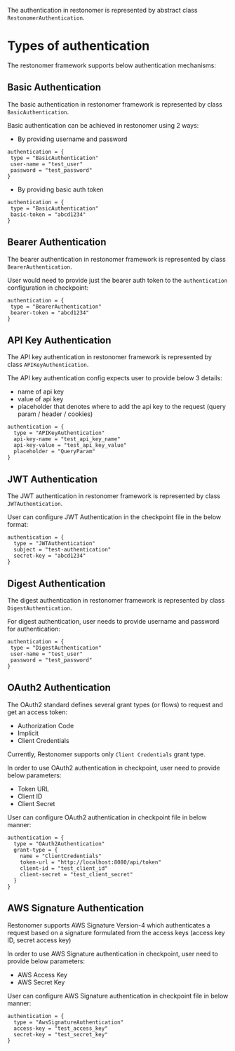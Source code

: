 The authentication in restonomer is represented by abstract class `RestonomerAuthentication`.

# Types of authentication 

The restonomer framework supports below authentication mechanisms:

## Basic Authentication

The basic authentication in restonomer framework is represented by class `BasicAuthentication`.

Basic authentication can be achieved in restonomer using 2 ways:

* By providing username and password

```hocon
authentication = {
 type = "BasicAuthentication"
 user-name = "test_user"
 password = "test_password"
}
```

* By providing basic auth token

```hocon
authentication = {
 type = "BasicAuthentication"
 basic-token = "abcd1234"
}
```

## Bearer Authentication

The bearer authentication in restonomer framework is represented by class `BearerAuthentication`.

User would need to provide just the bearer auth token to the `authentication` configuration in checkpoint:

```hocon
authentication = {
 type = "BearerAuthentication"
 bearer-token = "abcd1234"
}
```

## API Key Authentication

The API key authentication in restonomer framework is represented by class `APIKeyAuthentication`.

The API key authentication config expects user to provide below 3 details:

* name of api key
* value of api key
* placeholder that denotes where to add the api key to the request (query param / header / cookies)

```hocon
authentication = {
  type = "APIKeyAuthentication"
  api-key-name = "test_api_key_name"
  api-key-value = "test_api_key_value"
  placeholder = "QueryParam"
}
```

## JWT Authentication

The JWT authentication in restonomer framework is represented by class `JWTAuthentication`.

User can configure JWT Authentication in the checkpoint file in the below format:

```hocon
authentication = {
  type = "JWTAuthentication"
  subject = "test-authentication"
  secret-key = "abcd1234"
}
```

## Digest Authentication

The digest authentication in restonomer framework is represented by class `DigestAuthentication`.

For digest authentication, user needs to provide username and password for authentication:

```hocon
authentication = {
 type = "DigestAuthentication"
 user-name = "test_user"
 password = "test_password"
}
```

## OAuth2 Authentication

The OAuth2 standard defines several grant types (or flows) to request and get an access token:

*   Authorization Code
*   Implicit
*   Client Credentials

Currently, Restonomer supports only `Client Credentials` grant type.

In order to use OAuth2 authentication in checkpoint, user need to provide below parameters:

*   Token URL
*   Client ID
*   Client Secret

User can configure OAuth2 authentication in checkpoint file in below manner:

```hocon
authentication = {
  type = "OAuth2Authentication"
  grant-type = {
    name = "ClientCredentials"
    token-url = "http://localhost:8080/api/token"
    client-id = "test_client_id"
    client-secret = "test_client_secret"
  }
}
```


## AWS Signature Authentication

Restonomer supports AWS Signature Version-4 which authenticates a request based on a signature formulated from the access keys (access key ID, secret access key)

In order to use AWS Signature authentication in checkpoint, user need to provide below parameters:

*   AWS Access Key
*   AWS Secret Key

User can configure AWS Signature authentication in checkpoint file in below manner:

```hocon
authentication = {
  type = "AwsSignatureAuthentication"
  access-key = "test_access_key"
  secret-key = "test_secret_key"
}
```
